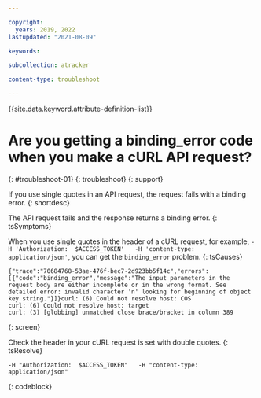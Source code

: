 ```yaml
---

copyright:
  years: 2019, 2022
lastupdated: "2021-08-09"

keywords: 

subcollection: atracker

content-type: troubleshoot

---
```


{{site.data.keyword.attribute-definition-list}}

# Are you getting a binding_error code when you make a cURL API request?
{: #troubleshoot-01}
{: troubleshoot}
{: support} 

If you use single quotes in an API request, the request fails with a binding error. 
{: shortdesc}


The API request fails and the response returns a binding error.
{: tsSymptoms}

When you use single quotes in the header of a cURL request, for example, `-H 'Authorization:  $ACCESS_TOKEN'   -H 'content-type: application/json'`, you can get the `binding_error` problem.
{: tsCauses}


```text
{"trace":"70684768-53ae-476f-bec7-2d923bb5f14c","errors":[{"code":"binding_error","message":"The input parameters in the request body are either incomplete or in the wrong format. See detailed error: invalid character 'n' looking for beginning of object key string."}]}curl: (6) Could not resolve host: COS
curl: (6) Could not resolve host: target
curl: (3) [globbing] unmatched close brace/bracket in column 389
```
{: screen}


Check the header in your cURL request is set with double quotes.
{: tsResolve}

```text
-H "Authorization:  $ACCESS_TOKEN"   -H "content-type: application/json"
```
{: codeblock} 


